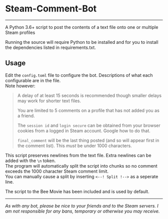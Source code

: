 # Steam-Comment-Bot
***

A Python 3.6+ script to post the contents of a text file onto one or multiple Steam profiles

Running the source will require Python to be installed and for you to install the dependencies listed in requirements.txt.

## Usage
Edit the `config.toml` file to configure the bot. Descriptions of what each configurable are in the file.  
Note however:

> A delay of at least 15 seconds is recommended though smaller delays may work for shorter text files.
> 
> You are limited to 5 comments on a profile that has not added you as a friend.
> 
> The `session id` and `login secure` can be obtained from your browser cookies from a logged in Steam account. Google how to do that.
>
> `final_comment` will be the last thing posted (and so will appear first in the comment list). This *must* be under 1000 characters.

This script preserves newlines from the text file. Extra newlines can be added with the `\n` token.  
The program will automatically split the script into chunks so no comment exceeds the 1000 character Steam comment limit.  
You can manually cause a split by inserting `<--! Split !-->` as a seperate line.

The script to the Bee Movie has been included and is used by default.
***

<em>
As with any bot, please be nice to your friends and to the Steam servers.
I am not responsible for any bans, temporary or otherwise you may receive.
</em>
